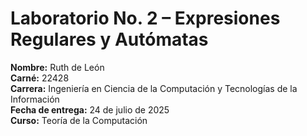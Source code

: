 # Laboratorio No. 2 – Expresiones Regulares y Autómatas

**Nombre:** Ruth de León  
**Carné:** 22428  
**Carrera:** Ingeniería en Ciencia de la Computación y Tecnologías de la Información  
**Fecha de entrega:** 24 de julio de 2025  
**Curso:** Teoría de la Computación
